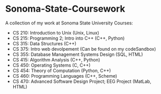 # Sonoma-State-Coursework
A collection of my work at Sonoma State University
Courses:
  - CS 210: Introduction to Unix (Unix, Linux)
  - CS 215: Programming 2; Intro into C++ (C++, Python)
  - CS 315: Data Structures (C++)
  - CS 375: Intro web devolpement (Can be found on my codeSandbox)
  - CS 355: Database Management Systems Design (SQL, HTML)
  - CS 415: Algorithm Analysis (C++, Python)
  - CS 450: Operating Systems (C, C++)
  - CS 454: Theory of Computation (Python, C++)
  - CS 460: Programming Languages (C++, Scheme)
  - CS 470: Advanced Software Design Project; EEG Project (MatLab, HTML)
